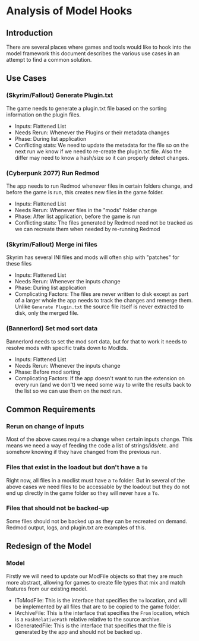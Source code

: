 ﻿# Analysis of Model Hooks

## Introduction
There are several places where games and tools would like to hook into the model framework
this document describes the various use cases in an attempt to find a common solution.



## Use Cases

### (Skyrim/Fallout) Generate Plugin.txt
The game needs to generate a plugin.txt file based on the sorting information on the plugin
files. 

* Inputs: Flattened List
* Needs Rerun: Whenever the Plugins or their metadata changes
* Phase: During list application
* Conflicting stats: We need to update the metadata for the file so on the next run we know if we
need to re-create the plugin.txt file. Also the differ may need to know a hash/size so it
can properly detect changes.

### (Cyberpunk 2077) Run Redmod
The app needs to run Redmod whenever files in certain folders change, and before the game
is run, this creates new files in the game folder. 

* Inputs: Flattened List
* Needs Rerun: Whenever files in the "mods" folder change
* Phase: After list application, before the game is run
* Conflicting stats: The files generated by Redmod need not be tracked as we can recreate them
when needed by re-running Redmod

### (Skyrim/Fallout) Merge ini files
Skyrim has several INI files and mods will often ship with "patches" for these files

* Inputs: Flattened List
* Needs Rerun: Whenever the inputs change
* Phase: During list application
* Complicating Factors: The files are never written to disk except as part of a larger whole
the app needs to track the changes and remerge them. Unlike `Generate Plugin.txt` the source
file itself is never extracted to disk, only the merged file. 

### (Bannerlord) Set mod sort data
Bannerlord needs to set the mod sort data, but for that to work it needs to resolve mods with specific
traits down to ModIds. 

* Inputs: Flattened List
* Needs Rerun: Whenever the inputs change
* Phase: Before mod sorting
* Complicating Factors: If the app doesn't want to run the extension on every run (and we don't) we need
some way to write the results back to the list so we can use them on the next run.



## Common Requirements

### Rerun on change of inputs
Most of the above cases require a change when certain inputs change. This means we need
a way of feeding the code a list of strings/ids/etc. and somehow knowing if they have changed
from the previous run. 

### Files that exist in the loadout but don't have a `To`
Right now, all files in a modlist must have a `To` folder. But in several of the above cases
we need files to be accessable by the loadout but they do not end up directly in the game folder
so they will never have a `To`.

### Files that should not be backed-up
Some files should not be backed up as they can be recreated on demand. Redmod output, logs, 
and plugin.txt are examples of this.


## Redesign of the Model

### Model
Firstly we will need to update our ModFile objects so that they are much more abstract, allowing for 
games to create file types that mix and match features from our existing model. 

* IToModFile: This is the interface that specifies the `To` location, and will be implemented by
  all files that are to be copied to the game folder.
* IArchiveFile: This is the interface that specifies the `From` location, which is a `HashRelativePath` relative
relative to the source archive.
* IGeneratedFile: This is the interface that specifies that the file is generated by the app and should not be backed up.